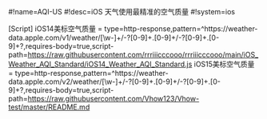 #!name=AQI-US
#!desc=iOS 天气使用最精准的空气质量
#!system=ios

[Script]
iOS14美标空气质量 = type=http-response,pattern=^https:\/\/weather-data\.apple\.com\/v1\/weather\/[\w-]+\/-?[0-9]+\.[0-9]+\/-?[0-9]+\.[0-9]+\?,requires-body=true,script-path=https://raw.githubusercontent.com/rrriiicccooo/rrriiicccooo/main/iOS_Weather_AQI_Standard/iOS14_Weather_AQI_Standard.js
iOS15美标空气质量 = type=http-response,pattern=^https:\/\/weather-data\.apple\.com\/v2\/weather\/[\w-]+\/-?[0-9]+\.[0-9]+\/-?[0-9]+\.[0-9]+\?,requires-body=true,script-path=https://raw.githubusercontent.com/Vhow123/Vhow-test/master/README.md
